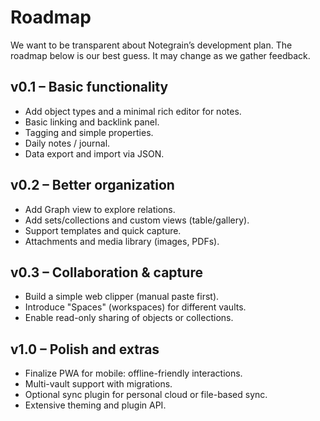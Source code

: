 # Roadmap

We want to be transparent about Notegrain’s development plan. The roadmap below is our best guess. It may change as we gather feedback.

## v0.1 – Basic functionality

- Add object types and a minimal rich editor for notes.
- Basic linking and backlink panel.
- Tagging and simple properties.
- Daily notes / journal.
- Data export and import via JSON.

## v0.2 – Better organization

- Add Graph view to explore relations.
- Add sets/collections and custom views (table/gallery).
- Support templates and quick capture.
- Attachments and media library (images, PDFs).

## v0.3 – Collaboration & capture

- Build a simple web clipper (manual paste first).
- Introduce "Spaces" (workspaces) for different vaults.
- Enable read-only sharing of objects or collections.

## v1.0 – Polish and extras

- Finalize PWA for mobile: offline-friendly interactions.
- Multi-vault support with migrations.
- Optional sync plugin for personal cloud or file-based sync.
- Extensive theming and plugin API.
